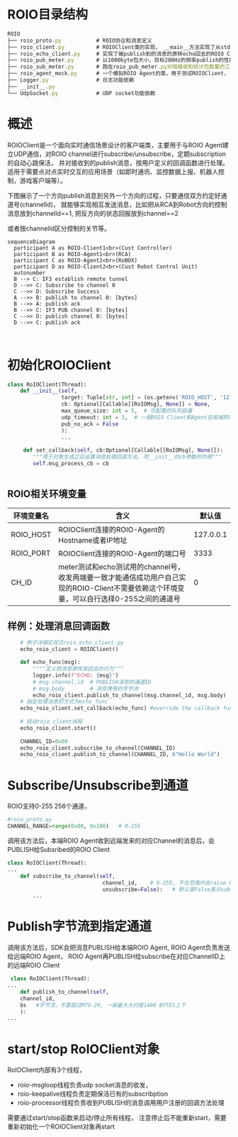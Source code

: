 
# ROIO目录结构



```javascript
ROIO
├── roio_proto.py           # ROIO协议和消息定义
├── roio_client.py          # ROIOClient类的实现， __main__方法实现了从stdin获取输入消息后publish出去的功能
├── roio_echo_client.py     # 实现了被publish到的消息的原样echo回去的ROIO Client实现样例
├── roio_pub_meter.py       # 以1000byte包大小，目标200Hz的频率publish的性能测试工具
├── roio_sub_meter.py       # 跑在roio_pub_meter.py对端接收和统计包数量的工具，pub_meter发送的数量跟sub_meter应该对上
├── roio_agent_mock.py      # 一个模拟ROIO Agent的类，用于测试ROIOClient， 纯本地模拟ROIO Agent收到pub消息后，发给订阅者，这里没有通过RoDN的传递消息的过程
├── Logger.py               # 日志功能依赖
├── __init__.py
└── UdpSocket.py            # UDP socket功能依赖
```


# 概述

ROIOClient是一个面向实时通信场景设计的客户端类，主要用于与ROIO Agent建立UDP通信，对ROIO channel进行subscribe/unsubscribe，定期subscription的自动心跳保活， 并对接收到的publish消息，按用户定义的回调函数进行处理。适用于需要点对点实时交互的应用场景（如即时通讯、监控数据上报、机器人控制，游戏客户端等）。


下图展示了一个方向publish消息到另外一个方向的过程，只要通信双方约定好通道号(channelId)， 就能够实现相互发送消息，比如把从RCA到Robot方向的控制消息放到channelId==1, 把反方向的状态回报放到channel==2

或者按channelId区分控制的关节等。

```mermaidjs
sequenceDiagram
  participant A as ROIO-Client1<br>(Cust Controller)
  participant B as ROIO-Agent1<br>(RCA)
  participant C as ROIO-Agent2<br>(RoBOX)
  participant D as ROIO-Client2<br>(Cust Robot Control Unit)
  autonumber
  B --> C: IF3 establish remote tunnel
  D -->> C: Subscribe to channel 0
  C -->> D: Subscribe Success
  A -->> B: publish to channel 0: [bytes]
  B -->> A: publish ack
  B -->> C: IF3 PUB channel 0: [bytes]
  C -->> D: publish channel 0: [bytes]
  D -->> C: publish ack
  
  
```

# 初始化ROIOClient


```python
class RoIOClient(Thread):
    def __init__(self,
                 target: Tuple[str, int] = (os.getenv('ROIO_HOST', '127.0.0.1'), int(os.getenv('ROIO_PORT', '3333'))),
                 cb: Optional[Callable[[RoIOMsg], None]] = None,
                 max_queue_size: int = 5,  # 可配置的队列容量
                 udp_timeout: int = 1,  # 一般ROIO Client和Agent在局域网内, 响应时间一般不会超过1秒, 所以设置timeout为1秒
                 pub_no_ack = False
                 ):
                 ...
 
     def set_callback(self, cb:Optional[Callable[[RoIOMsg], None]]):
        """用于对象生成之后设置消息处理回调方法, 同__init__的cb参数的作用"""
        self.msg_process_cb = cb
            
```

## ROIO相关环境变量

| 环境变量名 | 含义 | 默认值 |
|----|----|----|
| ROIO_HOST | ROIOClient连接的ROIO-Agent的Hostname或者IP地址 | 127.0.0.1 |
| ROIO_PORT | ROIOClient连接的ROIO-Agent的端口号 | 3333 |
| CH_ID | meter测试和echo测试用的channel号，收发两端要一致才能通信成功用户自己实现的ROIO-Client不需要依赖这个环境变量，可以自行选择0-255之间的通道号 | 0 |

## 样例：处理消息回调函数


```python
    # 例子详细实现见roio_echo_client.py
    echo_roio_client = ROIOClient()

    def echo_func(msg):
        """"定义把消息原样发回去的行为"""
        logger.info(f"ECHO: {msg}")
        # msg.channel_id  # PUBLISH消息的通道ID
        # msg.body        # 消息携带的字节流 
        echo_roio_client.publish_to_channel(msg.channel_id, msg.body)
    # 指定处理消息的方式为echo_func
    echo_roio_client.set_callback(echo_func) #override the callback function upon published
    
    # 启动roio_client线程
    echo_roio_client.start()
    
    CHANNEL_ID=0x00
    echo_roio_client.subscribe_to_channel(CHANNEL_ID)
    echo_roio_client.publish_to_channel(CHANNEL_ID, b"Hello World")

```


# Subscribe/Unsubscribe到通道

ROIO支持0-255 256个通道，

```python
#roio_proto.py
CHANNEL_RANGE=range(0x00, 0x100)   # 0-255
```

调用该方法后，本端ROIO Agent收到远端发来的对应Channel的消息后，会PUBLISH给Subsribed的ROIO Client

```python
class RoIOClient(Thread):
...
    def subscribe_to_channel(self, 
                              channel_id,    # 0-255, 不在范围内会raise Exception
                              unsubscribe=False):   # 默认是False表示subscribe，如果是True表示unsubscribe
        ...
```


# Publish字节流到指定通道


调用该方法后，SDK会把消息PUBLISH给本端ROIO Agent, ROIO Agent负责发送给远端ROIO Agent， ROIO Agent再PUBLISH给subscribe在对应ChannelID上的远端ROIO Client


```python
 class RoIOClient(Thread):
...
    def publish_to_channel(self, 
    channel_id, 
    bs   #字节流，不要超过MTU-20, 一般最大大约是1400 BYTES上下
    ):
...
```


# start/stop RoIOClient对象

RoIOClient内部有3个线程，

* roio-msgloop线程负责udp socket消息的收发，
* roio-keepalive线程负责定期保活已有的subscribption
* roio-processor线程负责收到PUBLISH的消息调用用户注册的回调方法处理

需要通过start/stop函数来启动/停止所有线程， 注意停止后不能重新start，需要重新初始化一个ROIOClient对象再start


